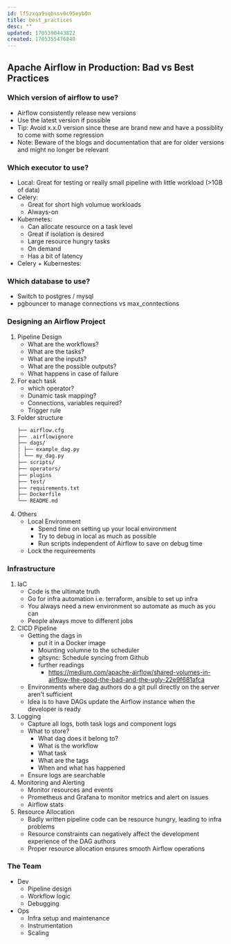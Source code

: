 ```yaml
---
id: lf5zxqa9sqbssv0c95eyb0n
title: best_practices
desc: ""
updated: 1705390443822
created: 1705355476840
---
```


## Apache Airflow in Production: Bad vs Best Practices

### Which version of airflow to use?

-   Airflow consistently release new versions
-   Use the latest version if possible
-   Tip: Avoid x.x.0 version since these are brand new and have a possiblity to come with some regression
-   Note: Beware of the blogs and documentation that are for older versions and might no longer be relevant

### Which executor to use?

-   Local: Great for testing or really small pipeline with little workload (>1GB of data)
-   Celery:
    -   Great for short high volumue workloads
    -   Always-on
-   Kubernetes:
    -   Can allocate resource on a task level
    -   Great if isolation is desired
    -   Large resource hungry tasks
    -   On demand
    -   Has a bit of latency
-   Celery + Kubernestes:

### Which database to use?

-   Switch to postgres / mysql
-   pgbouncer to manage connections vs max_conntections

### Designing an Airflow Project

1. Pipeline Design
    - What are the workflows?
    - What are the tasks?
    - What are the inputs?
    - What are the possible outputs?
    - What happens in case of failure
2. For each task
    - which operator?
    - Dunamic task mapping?
    - Connections, variables required?
    - Trigger rule
3. Folder structure
    ```md
    ├── airflow.cfg
    ├── .airflowignore
    ├── dags/
    │ ├── example_dag.py
    │ └── my_dag.py
    ├── scripts/
    ├── operators/
    ├── plugins
    ├── test/
    ├── requirements.txt
    ├── Dockerfile
    └── README.md
    ```
4. Others
    - Local Environment
        - Spend time on setting up your local environment
        - Try to debug in local as much as possible
        - Run scripts independent of Airflow to save on debug time
    - Lock the requireements

### Infrastructure

1. IaC
    - Code is the ultimate truth
    - Go for infra automation i.e. terraform, ansible to set up infra
    - You always need a new environment so automate as much as you can
    - People always move to different jobs
2. CICD Pipeline
    - Getting the dags in
        - put it in a Docker image
        - Mounting volumne to the scheduler
        - gitsync: Schedule syncing from Github
        - further readings
          - https://medium.com/apache-airflow/shared-volumes-in-airflow-the-good-the-bad-and-the-ugly-22e9f681afca
    - Environments where dag authors do a git pull directly on the server aren't sufficient
    - Idea is to have DAGs update the Airflow instance when the developer is ready
3. Logging
    - Capture all logs, both task logs and component logs
    - What to store?
        - What dag does it belong to?
        - What is the workflow
        - What task
        - What are the tags
        - When and what has happened
    - Ensure logs are searchable
4. Monitoring and Alerting
    - Monitor resources and events
    - Prometheus and Grafana to monitor metrics and alert on issues
    - Airflow stats
5. Resource Allocation
    - Badly written pipeline code can be resource hungry, leading to infra problems
    - Resource constraints can negatively affect the development experience of the DAG authors
    - Proper resource allocation ensures smooth Airflow operations

### The Team

-   Dev
    -   Pipeline design
    -   Workflow logic
    -   Debugging
-   Ops
    -   Infra setup and maintenance
    -   Instrumentation
    -   Scaling
